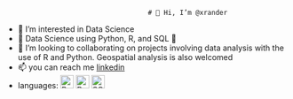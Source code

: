                                         # 👋 Hi, I’m @xrander
- 👀 I’m interested in Data Science
- 🌱 Data Science using Python, R, and SQL 💪
- 💞️ I’m looking to collaborating on projects involving data analysis with the use of R and Python. Geospatial analysis is also welcomed
- 📫 you can reach me [linkedin](www.linkedin.com/in/olamide-adu-55999115a)
- languages:
    <img src= "https://upload.wikimedia.org/wikipedia/commons/thumb/0/0a/Python.svg/1200px-Python.svg.png" alt = 'Python'  width = "24" height = "24">
    <img src="https://air-marketing-assets.imgix.net/blog/logo-db/r-logo/r-logo-svg-4.svg" alt  = "R" width = "24" height = "24">
    <img src = "https://encrypted-tbn0.gstatic.com/images?q=tbn:ANd9GcR7XFPZPWwwla0cT40HT830KR_BsyWifMC6iw&usqp=CAU" alt = "SQL" width = "24" height = "24">
<!---
xrander/xrander is a ✨ special ✨ repository because its `README.md` (this file) appears on your GitHub profile.
You can click the Preview link to take a look at your changes.
--->
